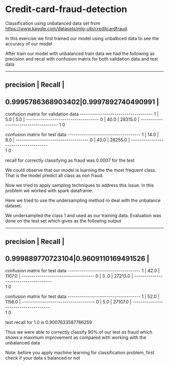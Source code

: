 # Credit-card-fraud-detection

Classification using unbalanced data set from https://www.kaggle.com/datasets/mlg-ulb/creditcardfraud.

In this exercise we first trained our model using unbalbced data to see the accuracy of our model

After train our model with unbalanced train data we had the following as precision and recal with confusion matrix for both validation data and test data

---------------------------------------
  precision       |  Recall            |
---------------------------------------
0.9995786368903402|0.9997892740490991  |
---------------------------------------

confusion matrix for validation data
    ------------------------------------
1   |       5.0   |      5.0            |
    ------------------------------------
0   |      40.0   |     28315.0         |
    -------------------------------------
            1                   0       
            
confusion matrix for test data
    ------------------------------------
1   |     14.0      |      8.0           |
    ------------------------------------
0   |     43.0     |     28255.0         |
    -------------------------------------            
            1                  0                   
                  
recall for correctly classifying as fraud was 0.0007 for the test 

We could observe that our model is learning the the most frequent class. That is the model predict all class as non fraud.



Now we tried to apply sampling techniques to address this issue. In this problem we worked with spark dataframe.

Here we tried to use the undersampling method ro deal with the unbalance dataset.

We undersampled the class 1 and used as our training data.
Evaluation was done on the test set which gives as the following output

---------------------------------------
  precision       |  Recall            |
---------------------------------------
 0.999889770723104|0.9609110169491526  |
---------------------------------------


confusion matrix for test data
    ------------------------------------
1   |    42.0        |    1107.0        |
    ------------------------------------
0   |     3 .0       |     27213.0      |
    -------------------------------------            
            1                   0    
            
confusion matrix for test data
    ------------------------------------
1   |      52.0     |      1156.0       |
    ------------------------------------
0   |      5.0      |     27107.0       |
    -------------------------------------            
            1                   0         

test recall for 1.0 is 0.9007633587786259

Thus we were able to correctly classify 90% of our test as fraud which shows a maximum improvement as compared with working with the unbalanced data

Note: before you apply machine learning for classification problem, first check if your data s balanced or not
